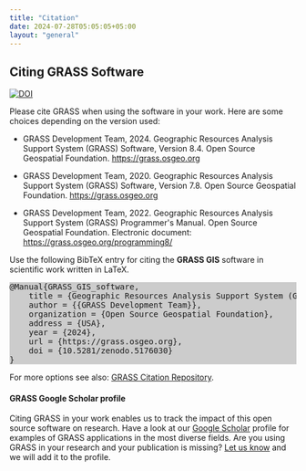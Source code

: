 ```yaml
---
title: "Citation"
date: 2024-07-28T05:05:05+05:00
layout: "general"
---
```


## Citing GRASS Software

[![DOI](https://zenodo.org/badge/DOI/10.5281/zenodo.5176030.svg)](https://doi.org/10.5281/zenodo.5176030)

Please cite GRASS when using the software in your work. Here are some choices
depending on the version used:

- GRASS Development Team, 2024. Geographic Resources Analysis Support System (GRASS)
Software, Version 8.4. Open Source Geospatial Foundation. https://grass.osgeo.org

- GRASS Development Team, 2020. Geographic Resources Analysis Support System (GRASS)
Software, Version 7.8. Open Source Geospatial Foundation. https://grass.osgeo.org

- GRASS Development Team, 2022. Geographic Resources Analysis Support System (GRASS)
Programmer's Manual. Open Source Geospatial Foundation. Electronic document: 
https://grass.osgeo.org/programming8/

<p> Use the following BibTeX entry for citing the <b>GRASS GIS</b> software in
scientific work written in LaTeX.</p>

<pre style="background-color:#CCCCCC">
@Manual{GRASS_GIS_software,
    title = {Geographic Resources Analysis Support System (GRASS GIS) Software, Version 8.4},
    author = {{GRASS Development Team}},
    organization = {Open Source Geospatial Foundation},
    address = {USA},
    year = {2024},
    url = {https://grass.osgeo.org},
    doi = {10.5281/zenodo.5176030}
}
</pre>

For more options see also: [GRASS Citation Repository](https://grasswiki.osgeo.org/wiki/GRASS_Citation_Repository).

#### GRASS Google Scholar profile
Citing GRASS in your work enables us to track the impact of this open source software on research.
Have a look at our [Google Scholar](https://scholar.google.com/citations?user=gJ0ZB0cAAAAJ)
profile for examples of GRASS applications in the most diverse fields.
Are you using GRASS in your research and your publication is missing?
[Let us know](https://forms.gle/cDEvMJu7d6nvxLKn9) and we will add it to the profile.
